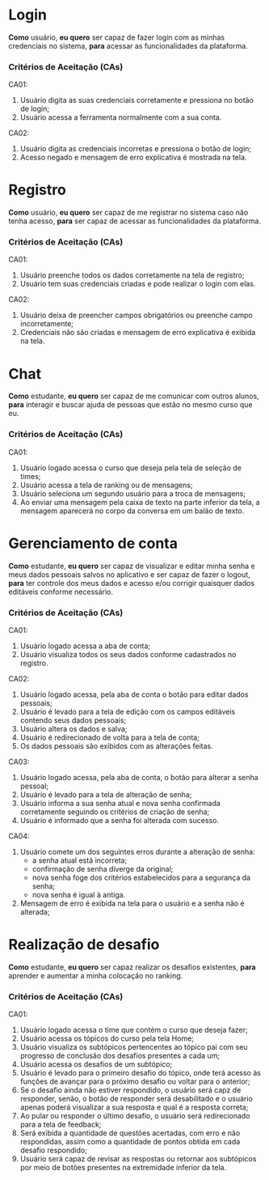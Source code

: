 # Login

**Como** usuário, 
**eu quero** ser capaz de fazer login com as minhas credenciais no sistema,
**para** acessar as funcionalidades da plataforma.

### Critérios de Aceitação (CAs)

CA01:
1. Usuário digita as suas credenciais corretamente e pressiona no botão de login;
1. Usuário acessa a ferramenta normalmente com a sua conta.

CA02:
1. Usuário digita as credenciais incorretas e pressiona o botão de login;
1. Acesso negado e mensagem de erro explicativa é mostrada na tela.

# Registro

**Como** usuário, 
**eu quero** ser capaz de me registrar no sistema caso não tenha acesso,
**para** ser capaz de acessar as funcionalidades da plataforma.

### Critérios de Aceitação (CAs)

CA01:
1. Usuário preenche todos os dados corretamente na tela de registro;
1. Usuário tem suas credenciais criadas e pode realizar o login com elas.

CA02:
1. Usuário deixa de preencher campos obrigatórios ou preenche campo incorretamente;
1. Credenciais não são criadas e mensagem de erro explicativa é exibida na tela.

# Chat

**Como** estudante, 
**eu quero** ser capaz de me comunicar com outros alunos,
**para** interagir e buscar ajuda de pessoas que estão no mesmo curso que eu.

### Critérios de Aceitação (CAs)

CA01:
1. Usuário logado acessa o curso que deseja pela tela de seleção de times;
1. Usuário acessa a tela de ranking ou de mensagens;
1. Usuário seleciona um segundo usuário para a troca de mensagens;
1. Ao enviar uma mensagem pela caixa de texto na parte inferior da tela, a mensagem aparecerá no corpo da conversa em um balão de texto.

# Gerenciamento de conta

**Como** estudante, 
**eu quero** ser capaz de visualizar e editar minha senha e meus dados pessoais salvos no aplicativo e ser capaz de fazer o logout,
**para** ter controle dos meus dados e acesso e/ou corrigir quaisquer dados editáveis conforme necessário.

### Critérios de Aceitação (CAs)

CA01:
1. Usuário logado acessa a aba de conta;
1. Usuário visualiza todos os seus dados conforme cadastrados no registro.

CA02:
1. Usuário logado acessa, pela aba de conta o botão para editar dados pessoais;
1. Usuário é levado para a tela de edição com os campos editáveis contendo seus dados pessoais;
1. Usuário altera os dados e salva;
1. Usuário é redirecionado de volta para a tela de conta;
1. Os dados pessoais são exibidos com as alterações feitas.

CA03:
1. Usuário logado acessa, pela aba de conta, o botão para alterar a senha pessoal;
1. Usuário é levado para a tela de alteração de senha;
1. Usuário informa a sua senha atual e nova senha confirmada corretamente seguindo os critérios de criação de senha;
1. Usuário é informado que a senha foi alterada com sucesso.

CA04:
1. Usuário comete um dos seguintes erros durante a alteração de senha:
    * a senha atual está incorreta;
    * confirmação de senha diverge da original;
    * nova senha foge dos critérios estabelecidos para a segurança da senha;
    * nova senha é igual à antiga.
1. Mensagem de erro é exibida na tela para o usuário e a senha não é alterada;

# Realização de desafio

**Como** estudante, 
**eu quero** ser capaz realizar os desafios existentes,
**para** aprender e aumentar a minha colocação no ranking.

### Critérios de Aceitação (CAs)

CA01:
1. Usuário logado acessa o time que contém o curso que deseja fazer;
1. Usuário acessa os tópicos do curso pela tela Home;
1. Usuário visualiza os subtópicos pertencentes ao tópico pai com seu progresso de conclusão dos desafios presentes a cada um;
1. Usuário acessa os desafios de um subtópico;
1. Usuário é levado para o primeiro desafio do tópico, onde terá acesso às funções de avançar para o próximo desafio ou voltar para o anterior;
1. Se o desafio ainda não estiver respondido, o usuário será capz de responder, senão, o botão de responder será desabilitado e o usuário apenas poderá visualizar a sua resposta e qual é a resposta correta;
1. Ao pular ou responder o último desafio, o usuário será redirecionado para a tela de feedback;
1. Será exibida a quantidade de questões acertadas, com erro e não respondidas, assim como a quantidade de pontos obtida em cada desafio respondido;
1. Usuário será capaz de revisar as respostas ou retornar aos subtópicos por meio de botões presentes na extremidade inferior da tela.
